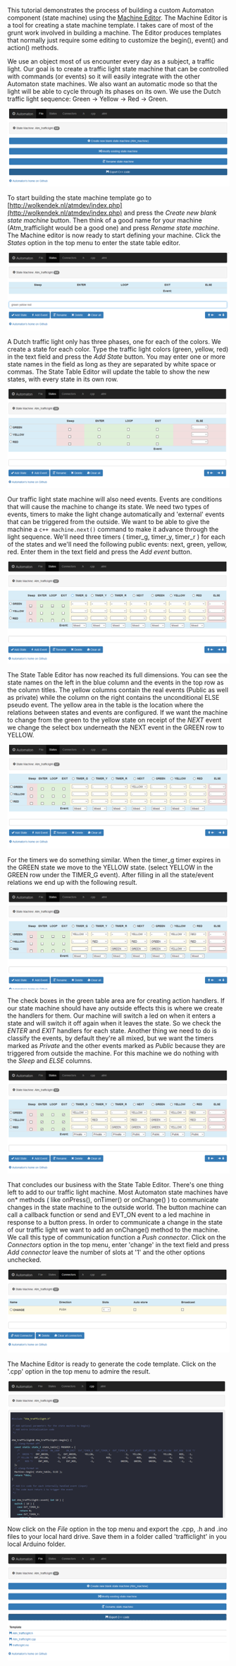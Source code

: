 This tutorial demonstrates the process of building a custom Automaton component (state machine) using the [Machine Editor](http://www.wolkendek.nl/atm/). The Machine Editor is a tool for creating a state machine template. I takes care of most of the grunt work involved in building a machine. The Editor produces templates that normally just require some editing to customize the begin(), event() and action() methods.

We use an object most of us encounter every day as a subject, a traffic light. Our goal is to create a 
traffic light state machine that can be controlled with commands (or events) so it will easily integrate
with the other Automaton state machines. We also want an automatic mode so that the light will be able 
to cycle through its phases on its own. We use the Dutch traffic light sequence: Green -> Yellow -> Red -> Green.

![Machine Editor](images/mb2a.png)

To start building the state machine template go to [http://wolkendek.nl/atmdev/index.php](http://wolkendek.nl/atmdev/index.php) and press the *Create new blank state machine* button. Then think of a good name for your machine 
(Atm_trafficlight would be a good one) and press *Rename state machine*. The Machine editor is now ready to start defining your machine. Click the *States* option in the top menu to enter the state table editor.

![State Table Editor](images/mb2b2.png)

A Dutch traffic light only has three phases, one for each of the colors. We create a state for each color. Type the traffic light colors (green, yellow, red) in the text field and press the *Add State* button. You may enter one or more state names in the field as long as they are separated by white space or commas. The State Table Editor will update the table to show the new states, with every state in its own row.

![State Table Editor](images/mb2c.png)

Our traffic light state machine will also need events. Events are conditions that will cause the machine to change its state. We need two types of events, timers to make the light change automatically and 'external' events that can be triggered from the outside. We want to be able to give the machine a ```c++ machine.next()``` command to make it advance through the light sequence. We'll need three timers ( timer_g, timer_y, timer_r ) for each of the states and we'll need the following public events: next, green, yellow, red. Enter them in the text field and press the *Add event* button.
 
![State Table Editor](images/mb2d.png)

The State Table Editor has now reached its full dimensions. You can see the state names on the left in the blue column and the events in the top row as the column titles. The yellow columns contain the real events (Public as well as private) while the column on the right contains the unconditional ELSE pseudo event. The yellow area in the table is the location where the relations between states and events are configured. If we want the machine to change from the green to the yellow state on receipt of the *NEXT* event we change the select box underneath the NEXT event in the GREEN row to YELLOW. 

![State Table Editor](images/mb2e.png)

For the timers we do something similar. When the timer_g timer expires in the GREEN state we move to the YELLOW state. (select YELLOW in the GREEN row under the TIMER_G event). After filling in all the state/event relations we end up with the following result.

![State Table Editor](images/mb2f.png)

The check boxes in the green table area are for creating action handlers. If our state machine should have any outside effects this is where we create the handlers for them. Our machine will switch a led on when it enters a state and will switch it off again when it leaves the state. So we check the *ENTER* and *EXIT* handlers for each state. Another thing we need to do is classify the events, by default they're all mixed, but we want the timers marked as *Private* and the other events marked as *Public* because they are triggered from outside the machine. For this machine we do nothing with the *Sleep* and *ELSE* columns.

![State Table Editor](images/mb2g.png)

That concludes our business with the State Table Editor. There's one thing left to add to our traffic light machine. Most Automaton state machines have on* methods ( like onPress(), onTimer() or onChange() ) to communicate changes in the state machine to the outside world. The button machine can call a callback function or send and EVT_ON event to a led machine in response to a button press. In order to communicate a change in the state of our traffic light we want to add an onChange() method to the machine. We call this type of communication function a *Push connector*. Click on the *Connectors* option in the top menu, enter 'change' in the text field and press *Add connector* leave the number of slots at '1' and the other options unchecked.

![Connector Editor](images/mb2h.png)

The Machine Editor is ready to generate the code template. Click on the '.cpp' option in the top menu to admire the result. 

![Connector Editor](images/mb2i.png)

Now click on the *File* option in the top menu and export the .cpp, .h and .ino files to your local hard drive. Save them in a folder called 'trafficlight' in you local Arduino folder.

![Connector Editor](images/mb2j.png)

